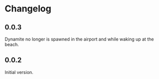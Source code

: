 # Changelog

## 0.0.3
Dynamite no longer is spawned in the airport and while waking up at the beach.

## 0.0.2
Initial version.